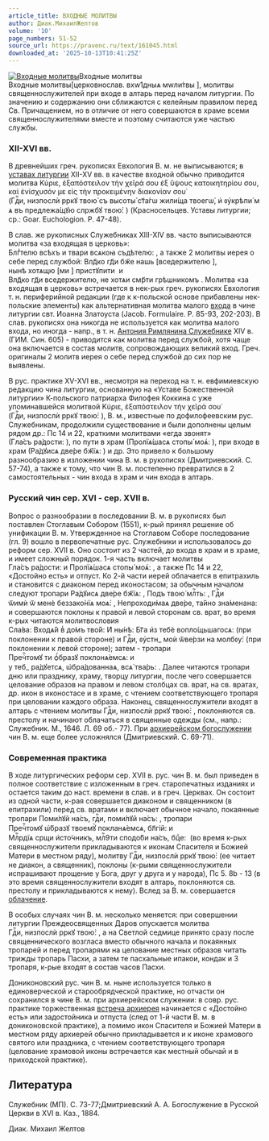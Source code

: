 ```yaml
---
article_title: ВХОДНЫЕ МОЛИТВЫ
author: Диак.МихаилЖелтов
volume: '10'
page_numbers: 51-52
source_url: https://pravenc.ru/text/161045.html
downloaded_at: '2025-10-13T10:41:25Z'
---
```


[![Входные молитвы](https://pravenc.ru/data/272/466/1234/i200.jpg "Кликните для увеличения картинки")](https://pravenc.ru/data/272/466/1234/i400.jpg)Входные молитвы  
Входные молитвы[церковнослав. <span class="cu">вхw1дныѧ</span> <span class="cu">мwли́твы</span> ], молитвы священнослужителей при входе в алтарь перед началом литургии. По значению и содержанию они сближаются с келейным правилом перед Св. Причащением, но в отличие от него совершаются в храме всеми священнослужителями вместе и поэтому считаются уже частью службы.

### XII-XVI вв.

В древнейших греч. рукописях Евхология В. м. не выписываются; в [уставах литургии](<https://pravenc.ru/text/уставах литургии.html>) XII-XV вв. в качестве входной обычно приводится молитва Κύριε, ἐξαπόστειλον τὴν χεῖρά σου ἐξ ὕψους κατοικητηρίου σου, καὶ ἐνίσχυσόν με εἰς τὴν προκειμένην διακονίαν σου̇ (<span class="cu">Гдⷭ҇и,</span> <span class="cu">низпослѝ</span> <span class="cu">рpкꙋ</span> <span class="cu">твою̀</span> <span class="cu">съ</span> <span class="cu">высоты̀</span> <span class="cu">ст҃а́гѡ</span> <span class="cu">жили́ща</span> <span class="cu">твоегѡ̀,</span> <span class="cu">и҆</span> <span class="cu">ᲂу҆крѣпи́</span> <span class="cu">мѧ</span> <span class="cu">въ</span> <span class="cu">предлежа́щꙋю</span> <span class="cu">слpжбꙋ</span> <span class="cu">твою́:</span> ) (Красносельцев. Уставы литургии; ср.: Goar. Euchologion. P. 47-48).

В слав. же рукописных Служебниках XIII-XIV вв. часто выписываются молитва «за входящая в церковь»: <span class="cu">Блгⷣтелю</span> <span class="cu">всѣхъ</span> <span class="cu">и</span> <span class="cu">твари</span> <span class="cu">всѧкоꙗ</span> <span class="cu">съдѣтелю:</span> , а также 2 молитвы иерея о себе перед службой: <span class="cu">Влд҃ко</span> <span class="cu">гд҃и</span> <span class="cu">бж҃е</span> <span class="cu">нашь</span> [<span class="cu">вседержителю</span> ], <span class="cu">нынѣ</span> <span class="cu">хотѧщю</span> [<span class="cu">ми</span> ] <span class="cu">пристꙋпити</span>  и <span class="cu">Влд҃ко</span> <span class="cu">гд҃и</span> <span class="cu">вседержителю,</span> <span class="cu">не</span> <span class="cu">хотѧи</span> <span class="cu">смр҃ти</span> <span class="cu">грѣшникомъ</span> . Молитва «за входящая в церковь» встречается в нек-рых греч. рукописях Евхология т. н. периферийной редакции (где к к-польской основе прибавлены нек-польские элементы) как альтернативная молитва малого [входа](https://pravenc.ru/text/входа.html) в чине литургии свт. Иоанна Златоуста (Jacob. Formulaire. P. 85-93, 202-203). В слав. рукописях она никогда не используется как молитва малого входа, но иногда - напр., в т. н. [Антония Римлянина Служебнике](<https://pravenc.ru/text/Антония Римлянина Служебнике.html>) XIV в. (ГИМ. Син. 605) - приводится как молитва перед службой, хотя чаще она включается в состав молитв, сопровождающих великий вход. Греч. оригиналы 2 молитв иерея о себе перед службой до сих пор не выявлены.

В рус. практике XV-XVI вв., несмотря на переход на т. н. евфимиевскую редакцию чина литургии, основанную на «Уставе Божественной литургии» К-польского патриарха Филофея Коккина с уже упоминавшейся молитвой Κύριε, ἐξαπόστειλον τὴν χεῖρά σου̇ (<span class="cu">Гдⷭ҇и,</span> <span class="cu">низпослѝ</span> <span class="cu">рpкꙋ</span> <span class="cu">твою̀:</span> ), В. м., известные по дофилофеевским рус. Служебникам, продолжили существование и были дополнены целым рядом др.: Пс 14 и 22, краткими молитвами «егда звонят» (<span class="cu">Гла́съ</span> <span class="cu">ра́дости:</span> ), по пути в храм (<span class="cu">Пролїѧ́шасѧ</span> <span class="cu">стопы̀</span> <span class="cu">моѧ҆:</span> ), при входе в храм (<span class="cu">Ра́дꙋисѧ</span> <span class="cu">две́ре</span> <span class="cu">бж҃їѧ:</span> ) и др. Это привело к большому разнообразию в изложении чина В. м. в рукописях (Дмитриевский. С. 57-74), а также к тому, что чин В. м. постепенно превратился в 2 самостоятельных - чин входа в храм и чин входа в алтарь.

### Русский чин сер. XVI - сер. XVII в.

Вопрос о разнообразии в последовании В. м. в рукописях был поставлен Стоглавым Собором (1551), к-рый принял решение об унификации В. м. Утвержденное на Стоглавом Соборе последование (гл. 9) вошло в первопечатные рус. Служебники и использовалось до реформ сер. XVII в. Оно состоит из 2 частей, до входа в храм и в храме, и имеет сложный порядок. 1-я часть включает молитвы <span class="cu">Гла́съ</span> <span class="cu">ра́дости:</span> и <span class="cu">Пролїѧ́шасѧ</span> <span class="cu">стопы̀</span> <span class="cu">моѧ҆:</span> , а также Пс 14 и 22, «Достойно есть» и отпуст. Ко 2-й части иерей облачается в епитрахиль и становится с диаконом перед иконостасом; за обычным началом следуют тропари <span class="cu">Ра́дꙋисѧ</span> <span class="cu">две́ре</span> <span class="cu">бж҃їѧ:</span> , <span class="cu">Подъ</span> <span class="cu">твою̀</span> <span class="cu">млⷭ҇ть:</span> , <span class="cu">Гдⷭ҇и</span>  <span class="cu">ѿимѝ</span> <span class="cu">ѿ</span> <span class="cu">менѐ</span> <span class="cu">беззако́нїѧ</span> <span class="cu">моѧ̀:</span> , <span class="cu">Непроходи́маѧ</span> <span class="cu">две́ре,</span> <span class="cu">та́йно</span> <span class="cu">зна́менана:</span>  и совершаются поклоны к правой и левой сторонам св. врат, во время к-рых читаются молитвословия <span class="cu">Сла́ва:</span> <span class="cu">Входѧ́й</span> <span class="cu">в̾</span> <span class="cu">до́мъ</span> <span class="cu">тво́й:</span> <span class="cu">И҆</span> <span class="cu">ны́нѣ:</span> <span class="cu">Бг҃а</span> <span class="cu">и҆з</span> <span class="cu">тебѐ</span> <span class="cu">вопло́щьшагосѧ:</span> (при поклонении к правой стороне) и <span class="cu">Гдⷭ҇и,</span> <span class="cu">ᲂу҆стн_</span> <span class="cu">моѝ</span> <span class="cu">ѿве́рзи</span> <span class="cu">на</span> <span class="cu">молбᲂу́:</span> (при поклонении к левой стороне); затем - тропари <span class="cu">Пречⷭ҇томꙋ</span> <span class="cu">ти</span> <span class="cu">ѻ҆́бразꙋ</span> <span class="cu">поклонѧ́емсѧ:</span> и <span class="cu">y</span> <span class="cu">теб_</span> <span class="cu">ра́дꙋетсѧ,</span> <span class="cu">ѡ҆бра́дованнаѧ,</span> <span class="cu">всѧ̀</span> <span class="cu">тва́рь:</span> . Далее читаются тропари дню или празднику, храму, творцу литургии, после чего совершается целование образов на правом и левом столбцах св. врат, на св. вратах, др. икон в иконостасе и в храме, с чтением соответствующего тропаря при целовании каждого образа. Наконец, священнослужители входят в алтарь с чтением молитвы <span class="cu">Гдⷭ҇и,</span> <span class="cu">низпослѝ</span> <span class="cu">рpкꙋ</span> <span class="cu">твою̀:</span> , поклоняются св. престолу и начинают облачаться в священные одежды (см., напр.: Служебник. М., 1646. Л. 69 об.- 77). При [архиерейском богослужении](<https://pravenc.ru/text/архиерейском богослужении.html>) чин В. м. еще более усложнялся (Дмитриевский. С. 69-71).

### Современная практика

В ходе литургических реформ сер. XVII в. рус. чин В. м. был приведен в полное соответствие с изложенным в греч. старопечатных изданиях и остается таким до наст. времени в слав. и в греч. Церквах. Он состоит из одной части, к-рая совершается диаконом и священником (в епитрахили) перед св. вратами и включает обычное начало, покаянные тропари <span class="cu">Поми́лꙋй</span> <span class="cu">на́съ,</span> <span class="cu">гдⷭ҇и,</span> <span class="cu">поми́лꙋй</span> <span class="cu">на́съ:</span> , тропари <span class="cu">Пречⷭ҇томꙋ</span> <span class="cu">ѡ҆́бразꙋ</span> <span class="cu">твоемꙋ̀</span> <span class="cu">покланѧ́емсѧ,</span> <span class="cu">бл҃гiй:</span> и <span class="cu">Млⷭ҇рдїѧ</span> <span class="cu">сpщи</span> <span class="cu">и҆сто́чникъ,</span> <span class="cu">млⷭ҇9ти</span> <span class="cu">сподо́би</span> <span class="cu">на́съ,</span> <span class="cu">бцⷣе:</span>  (во время к-рых священнослужители прикладываются к иконам Спасителя и Божией Матери в местном ряду), молитву <span class="cu">Гдⷭ҇и,</span> <span class="cu">низпослѝ</span> <span class="cu">рpкꙋ</span> <span class="cu">твою̀:</span> (ее читает не диакон, а священник), поклоны (к-рыми священнослужители испрашивают прощение у Бога, друг у друга и у народа), Пс 5. 8b - 13 (в это время священнослужители входят в алтарь, поклоняются св. престолу и прикладываются к нему). Вслед за В. м. совершается [облачение](https://pravenc.ru/text/облачение.html).

В особых случаях чин В. м. несколько меняется: при совершении литургии Преждеосвященных Даров опускается молитва <span class="cu">Гдⷭ҇и,</span> <span class="cu">низпослѝ</span> <span class="cu">рpкꙋ</span> <span class="cu">твою̀:</span> , а на Светлой седмице принято сразу после священнического возгласа вместо обычного начала и покаянных тропарей и перед тропарями на целование местных образов читать трижды тропарь Пасхи, а затем те пасхальные ипакои, кондак и 3 тропаря, к-рые входят в состав часов Пасхи.

Дониконовский рус. чин В. м. ныне используется только в единоверческой и старообрядческой практике, но отчасти он сохранился в чине В. м. при архиерейском служении: в совр. рус. практике торжественная [встреча архиерея](<https://pravenc.ru/text/встреча архиерея.html>) начинается с «Достойно есть» или задостойника и отпуста (след от 1-й части В. м. в дониконовской практике), а помимо икон Спасителя и Божией Матери в местном ряду архиерей обычно прикладывается и к иконе храмового святого или праздника, с чтением соответствующего тропаря (целование храмовой иконы встречается как местный обычай и в приходской практике).

## Литература

Служебник (МП). С. 73-77;Дмитриевский А. А. Богослужение в Русской Церкви в XVI в. Каз., 1884.

Диак.  Михаил   Желтов
